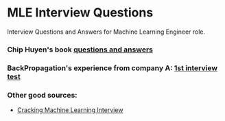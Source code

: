 # MLE Interview Questions
Interview Questions and Answers for Machine Learning Engineer role.

### Chip Huyen's book [questions and answers](ml-interviews-book/ml-interviews-book.md)

### BackPropagation's experience from company A: [1st interview test](https://github.com/backpropagation64/mle-interview-questions/blob/main/Company_A_Questions.md)

### Other good sources:
* [Cracking Machine Learning Interview](https://github.com/shafaypro/CrackingMachineLearningInterview) 
